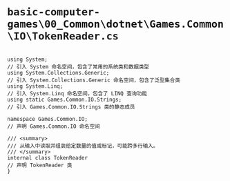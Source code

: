 # `basic-computer-games\00_Common\dotnet\Games.Common\IO\TokenReader.cs`

```

using System; 
// 引入 System 命名空间，包含了常用的系统类和数据类型
using System.Collections.Generic; 
// 引入 System.Collections.Generic 命名空间，包含了泛型集合类
using System.Linq; 
// 引入 System.Linq 命名空间，包含了 LINQ 查询功能
using static Games.Common.IO.Strings; 
// 引入 Games.Common.IO.Strings 类的静态成员

namespace Games.Common.IO; 
// 声明 Games.Common.IO 命名空间

/// <summary>
/// 从输入中读取并组装给定数量的值或标记，可能跨多行输入。
/// </summary>
internal class TokenReader
// 声明 TokenReader 类
}

```